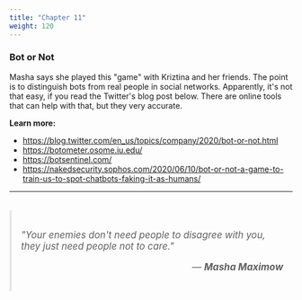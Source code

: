 ```yaml
---
title: "Chapter 11"
weight: 120
---
```


### Bot or Not

Masha says she played this "game" with Kriztina and her friends.
The point is to distinguish bots from real people in social networks.
Apparently, it's not that easy, if you read the Twitter's blog post below.
There are online tools that can help with that, but they very accurate.

**Learn more:**
* https://blog.twitter.com/en_us/topics/company/2020/bot-or-not.html
* https://botometer.osome.iu.edu/
* https://botsentinel.com/
* https://nakedsecurity.sophos.com/2020/06/10/bot-or-not-a-game-to-train-us-to-spot-chatbots-faking-it-as-humans/

---

<blockquote style="font-size: 1.2em; font-style: italic; margin: 2em 0; padding: 1em; border-left: 4px solid #e5e7eb;">
<p>"Your enemies don't need people to disagree with you, they just need people not to care."</p>
<p style="text-align: right; margin-top: 1em;">— <strong>Masha Maximow</strong></p>
</blockquote>
